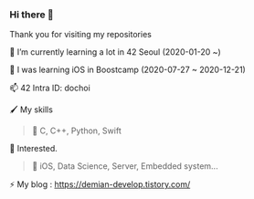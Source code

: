 ### Hi there 👋
Thank you for visiting my repositories

🌱 I’m currently learning a lot in 42 Seoul   (2020-01-20 ~)

🧐 I was learning iOS in Boostcamp  (2020-07-27 ~ 2020-12-21)

📫 42 Intra ID: dochoi

🖌 My skills<br>
  >🔴 C, C++, Python, Swift<br>

🤔 Interested. 
 >🔵 iOS, Data Science, Server, Embedded system...
  
  
  ⚡ My blog : https://demian-develop.tistory.com/
<!--
**ChoiDongKyu96/ChoiDongKyu96** is a ✨ _special_ ✨ repository because its `README.md` (this file) appears on your GitHub profile.

Here are some ideas to get you started:

- 🔭 I’m currently working on ...
- 🌱 I’m currently learning ...
- 👯 I’m looking to collaborate on ...
- 🤔 I’m looking for help with ...
- 💬 Ask me about ...
- 📫 How to reach me: ...
- 😄 Pronouns: ...
- ⚡ Fun fact: ...
-->
